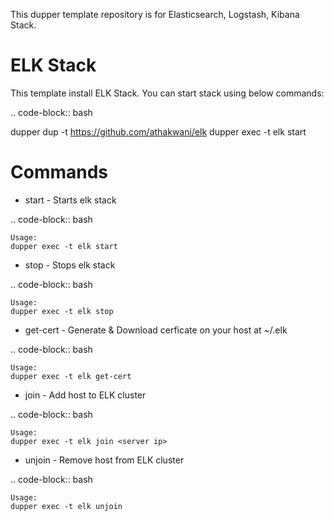 This dupper template repository is for Elasticsearch, Logstash, Kibana Stack.

ELK Stack
=========

This template install ELK Stack. You can start stack using below commands:

.. code-block:: bash

  dupper dup -t https://github.com/athakwani/elk
  dupper exec -t elk start
    
Commands
========

* start - Starts elk stack

.. code-block:: bash

    Usage:
    dupper exec -t elk start

* stop - Stops elk stack

.. code-block:: bash

    Usage:
    dupper exec -t elk stop

* get-cert - Generate & Download cerficate on your host at ~/.elk

.. code-block:: bash

    Usage:
    dupper exec -t elk get-cert

* join - Add host to ELK cluster 

.. code-block:: bash

    Usage:
    dupper exec -t elk join <server ip>

* unjoin - Remove host from ELK cluster
    
.. code-block:: bash

    Usage:
    dupper exec -t elk unjoin
